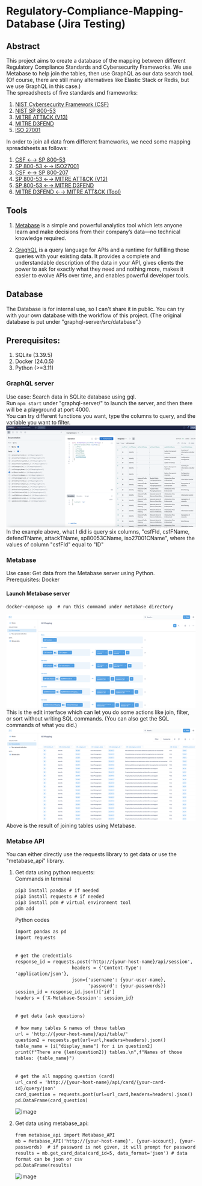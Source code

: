 # Regulatory-Compliance-Mapping-Database (Jira Testing)

## Abstract
This project aims to create a database of the mapping between different Regulatory Compliance Standards and Cybersecurity Frameworks. We use Metabase to help join the tables, then use GraphQL as our data search tool. (Of course, there are still many alternatives like Elastic Stack or Redis, but we use GraphQL in this case.)     
The spreadsheets of five standards and frameworks:
1. [NIST Cybersecurity Framework (CSF)](https://csrc.nist.gov/pubs/sp/800/53/r5/upd1/final)
2. [NIST SP 800-53](https://csrc.nist.gov/files/pubs/sp/800/53/r5/upd1/final/docs/sp800-53r5-controls.xlsx)
3. [MITRE ATT&CK (V13)](https://attack.mitre.org/resources/working-with-attack/)
4. [MITRE D3FEND](https://d3fend.mitre.org/resources/)
5. [ISO 27001](http://www.itref.ir/uploads/editor/2ef522.pdf)
   
In order to join all data from different frameworks, we need some mapping spreadsheets as follows:
1. [CSF ←→ SP 800-53](https://csrc.nist.gov/pubs/sp/800/53/r5/upd1/final)
2. [SP 800-53 ←→ ISO27001](https://csrc.nist.gov/pubs/sp/800/53/r5/upd1/final)
3. [CSF ←→ SP 800-207](https://www.nccoe.nist.gov/sites/default/files/2022-12/zta-nist-sp-1800-35e-preliminary-draft.pdf)
4. [SP 800-53 ←→ MITRE ATT&CK (V12)](https://mitre-engenuity.org/cybersecurity/center-for-threat-informed-defense/our-work/nist-800-53-control-mappings/)
5. [SP 800-53 ←→ MITRE D3FEND](https://d3fend.mitre.org/mappings/nist/5/)
6. [MITRE D3FEND ←→ MITRE ATT&CK (Tool)](https://d3fend.mitre.org/tools/d3fend-extractor/?q=%5B%22d3f%3AAccessModeling%22%2C%22d3f%3AAccountLocking%22%2C%22d3f%3AActiveCertificateAnalysis%22%2C%22d3f%3AActiveLogicalLinkMapping%22%2C%22d3f%3AActivePhysicalLinkMapping%22%2C%22d3f%3AAdministrativeNetworkActivityAnalysis%22%2C%22d3f%3AApplicationConfigurationHardening%22%2C%22d3f%3AApplicationHardening%22%2C%22d3f%3AAssetInventory%22%2C%22d3f%3AAssetVulnerabilityEnumeration%22%2C%22d3f%3AAuthenticationCacheInvalidation%22%2C%22d3f%3AAuthenticationEventThresholding%22%2C%22d3f%3AAuthorizationEventThresholding%22%2C%22d3f%3ABiometricAuthentication%22%2C%22d3f%3ABootloaderAuthentication%22%2C%22d3f%3ACertificateAnalysis%22%2C%22d3f%3AConfigurationInventory%22%2C%22d3f%3AConnectedHoneynet%22%2C%22d3f%3AConnectionAttemptAnalysis%22%2C%22d3f%3ACredentialCompromiseScopeAnalysis%22%2C%22d3f%3ACredentialEviction%22%2C%22d3f%3ACredentialHardening%22%2C%22d3f%3ACredentialRevoking%22%2C%22d3f%3ACredentialTransmissionScoping%22%2C%22d3f%3ADNSAllowlisting%22%2C%22d3f%3ADNSDenylisting%22%2C%22d3f%3ADNSTrafficAnalysis%22%2C%22d3f%3ADataInventory%22%2C%22d3f%3ADatabaseQueryStringAnalysis%22%2C%22d3f%3ADecoyEnvironment%22%2C%22d3f%3ADecoyFile%22%2C%22d3f%3ADecoyNetworkResource%22%2C%22d3f%3ADecoyObject%22%2C%22d3f%3ADecoySessionToken%22%2C%22d3f%3ADecoyUserCredential%22%2C%22d3f%3ADiskEncryption%22%2C%22d3f%3ADomainAccountMonitoring%22%2C%22d3f%3ADomainTrustPolicy%22%2C%22d3f%3ADynamicAnalysis%22%2C%22d3f%3AEmailRemoval%22%2C%22d3f%3AEmulatedFileAnalysis%22%2C%22d3f%3AExecutableAllowlisting%22%2C%22d3f%3AExecutableDenylisting%22%2C%22d3f%3AExecutionIsolation%22%2C%22d3f%3AFileAnalysis%22%2C%22d3f%3AFileCarving%22%2C%22d3f%3AFileContentRules%22%2C%22d3f%3AFileCreationAnalysis%22%2C%22d3f%3AFileEncryption%22%2C%22d3f%3AFileEviction%22%2C%22d3f%3AFileHashing%22%2C%22d3f%3AFileRemoval%22%2C%22d3f%3AFirmwareBehaviorAnalysis%22%2C%22d3f%3AFirmwareEmbeddedMonitoringCode%22%2C%22d3f%3AFirmwareVerification%22%2C%22d3f%3AForwardResolutionDomainDenylisting%22%2C%22d3f%3AHardwareComponentInventory%22%2C%22d3f%3AHierarchicalDomainDenylisting%22%2C%22d3f%3AHomoglyphDenylisting%22%2C%22d3f%3AHomoglyphDetection%22%2C%22d3f%3AIOPortRestriction%22%2C%22d3f%3AIPCTrafficAnalysis%22%2C%22d3f%3AIdentifierActivityAnalysis%22%2C%22d3f%3AIdentifierAnalysis%22%2C%22d3f%3AIdentifierReputationAnalysis%22%2C%22d3f%3AInboundSessionVolumeAnalysis%22%2C%22d3f%3AInboundTrafficFiltering%22%2C%22d3f%3AInputDeviceAnalysis%22%2C%22d3f%3AIntegratedHoneynet%22%2C%22d3f%3AJobFunctionAccessPatternAnalysis%22%2C%22d3f%3ALocalAccountMonitoring%22%2C%22d3f%3ALocalFilePermissions%22%2C%22d3f%3ALogicalLinkMapping%22%2C%22d3f%3AMandatoryAccessControl%22%2C%22d3f%3AMemoryBoundaryTracking%22%2C%22d3f%3AMessageAnalysis%22%2C%22d3f%3ANetworkIsolation%22%2C%22d3f%3ANetworkMapping%22%2C%22d3f%3ANetworkNodeInventory%22%2C%22d3f%3ANetworkTrafficAnalysis%22%2C%22d3f%3ANetworkTrafficCommunityDeviation%22%2C%22d3f%3ANetworkTrafficFiltering%22%2C%22d3f%3ANetworkTrafficPolicyMapping%22%2C%22d3f%3AOperatingSystemMonitoring%22%2C%22d3f%3AOperationalActivityMapping%22%2C%22d3f%3AOutboundTrafficFiltering%22%2C%22d3f%3APassiveCertificateAnalysis%22%2C%22d3f%3APassiveLogicalLinkMapping%22%2C%22d3f%3APassivePhysicalLinkMapping%22%2C%22d3f%3APhysicalLinkMapping%22%2C%22d3f%3APlatformHardening%22%2C%22d3f%3APlatformMonitoring%22%2C%22d3f%3AProcessAnalysis%22%2C%22d3f%3AProcessCodeSegmentVerification%22%2C%22d3f%3AProcessEviction%22%2C%22d3f%3AProcessLineageAnalysis%22%2C%22d3f%3AProcessSegmentExecutionPrevention%22%2C%22d3f%3AProcessSpawnAnalysis%22%2C%22d3f%3AProcessSuspension%22%2C%22d3f%3AProcessTermination%22%2C%22d3f%3AProtocolMetadataAnomalyDetection%22%2C%22d3f%3ARPCTrafficAnalysis%22%2C%22d3f%3ARelayPatternAnalysis%22%2C%22d3f%3ARemoteTerminalSessionDetection%22%2C%22d3f%3AResourceAccessPatternAnalysis%22%2C%22d3f%3AReverseResolutionIPDenylisting%22%2C%22d3f%3AScheduledJobAnalysis%22%2C%22d3f%3ASegmentAddressOffsetRandomization%22%2C%22d3f%3ASenderMTAReputationAnalysis%22%2C%22d3f%3ASenderReputationAnalysis%22%2C%22d3f%3AServiceBinaryVerification%22%2C%22d3f%3ASessionDurationAnalysis%22%2C%22d3f%3AShadowStackComparisons%22%2C%22d3f%3ASoftwareInventory%22%2C%22d3f%3ASoftwareUpdate%22%2C%22d3f%3AStackFrameCanaryValidation%22%2C%22d3f%3AStandaloneHoneynet%22%2C%22d3f%3AStrongPasswordPolicy%22%2C%22d3f%3ASystemCallAnalysis%22%2C%22d3f%3ASystemCallFiltering%22%2C%22d3f%3ASystemConfigurationPermissions%22%2C%22d3f%3ASystemDaemonMonitoring%22%2C%22d3f%3ASystemFileAnalysis%22%2C%22d3f%3ASystemFirmwareVerification%22%2C%22d3f%3ASystemInitConfigAnalysis%22%2C%22d3f%3ASystemMapping%22%2C%22d3f%3ASystemVulnerabilityAssessment%22%2C%22d3f%3AURLAnalysis%22%2C%22d3f%3AURLReputationAnalysis%22%2C%22d3f%3AUserAccountPermissions%22%2C%22d3f%3AUserBehaviorAnalysis%22%2C%22d3f%3AUserGeolocationLogonPatternAnalysis%22%2C%22d3f%3AUserSessionInitConfigAnalysis%22%5D)

## Tools
1. [Metabase](https://www.metabase.com/)
   is a simple and powerful analytics tool which lets anyone learn and make decisions from their company’s data—no technical knowledge required.
   
2. [GraghQL](https://graphql.org/)
   is a query language for APIs and a runtime for fulfilling those queries with your existing data. It provides a complete and understandable description of the data in your API, gives clients the power to ask for exactly what they need and nothing more, makes it easier to evolve APIs over time, and enables powerful developer tools.
   
## Database
The Database is for internal use, so I can't share it in public. You can try with your own database with the workflow of this project. (The original database is put under "graphql-server/src/database".)

## Prerequisites:
1. SQLite (3.39.5)
2. Docker (24.0.5)
3. Python (>=3.11)

### GraphQL server
Use case: Search data in SQLite database using gql.   
Run `npm start` under "graphql-server/" to launch the server, and then there will be a playground at port 4000.   
You can try different functions you want, type the columns to query, and the variable you want to filter.   
![image](https://github.com/DarriusChen/Regulatory-Compliance-Mapping-Database/blob/main/images/gql.png)
In the example above, what I did is query six columns, "csfFId, csfFName, defendTName, attackTName, sp80053CName, iso27001CName", where the values of column "csfFId" equal to "ID"

### Metabase
Use case: Get data from the Metabase server using Python.  
Prerequisites: Docker   
#### Launch Metabase server
```
docker-compose up  # run this command under metabase directory
```
![image](https://github.com/DarriusChen/Regulatory-Compliance-Mapping-Database/blob/main/images/metabase-operation.png)
This is the edit interface which can let you do some actions like join, filter, or sort without writing SQL commands. (You can also get the SQL commands of what you did.)
![image](https://github.com/DarriusChen/Regulatory-Compliance-Mapping-Database/blob/main/images/metabase-result.png)
Above is the result of joining tables using Metabase.

### Metabse API
You can either directly use the requests library to get data or use the "metabase_api" library.   
1. Get data using python requests:  
   Commands in terminal 
    ```
    pip3 install pandas # if needed
    pip3 install requests # if needed
    pip3 install pdm # virtual environment tool
    pdm add
   ```
    Python codes
    ```
    import pandas as pd
    import requests


    # get the credentials
    response_id = requests.post('http://{your-host-name}/api/session',
                         headers = {'Content-Type': 'application/json'},
                         json={'username': {your-user-name},
                               'password': {your-passwords})
    session_id = response_id.json()['id']
    headers = {'X-Metabase-Session': session_id}


    # get data (ask questions)
    
    # how many tables & names of those tables
    url = 'http://{your-host-name}/api/table/'
    question2 = requests.get(url=url,headers=headers).json()
    table_name = [i["display_name"] for i in question2]
    print(f"There are {len(question2)} tables.\n",f"Names of those tables: {table_name}")


    # get the all mapping question (card)
    url_card = 'http://{your-host-name}/api/card/{your-card-id}/query/json'
    card_question = requests.post(url=url_card,headers=headers).json()
    pd.DataFrame(card_question)
    ```
    ![image](https://github.com/DarriusChen/Regulatory-Compliance-Mapping-Database/blob/main/images/requests.png)
    
2. Get data using metabase_api:
   ```
   from metabase_api import Metabase_API
   mb = Metabase_API('http://{your-host-name}', {your-account}, {your-passwords)  # if password is not given, it will prompt for password
   results = mb.get_card_data(card_id=5, data_format='json') # data format can be json or csv
   pd.DataFrame(results)
   ```
   ![image](https://github.com/DarriusChen/Regulatory-Compliance-Mapping-Database/blob/main/images/result-df.png)
